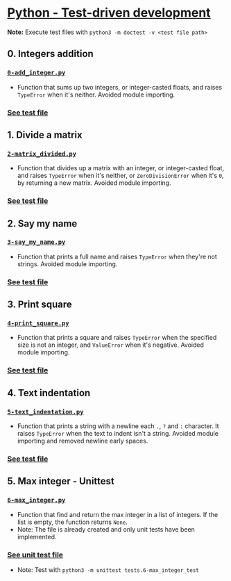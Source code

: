 # [Python - Test-driven development](https://intranet.hbtn.io/projects/2123)
**Note:** Execute test files with `python3 -m doctest -v <test file path>`

## 0. Integers addition
### [`0-add_integer.py`](0-add_integer.py)
* Function that sums up two integers, or integer-casted floats, and raises `TypeError` when it's neither. Avoided module importing.
### [See test file](tests/0-add_integer.txt)

## 1. Divide a matrix
### [`2-matrix_divided.py`](2-matrix_divided.py)
* Function that divides up a matrix with an integer, or integer-casted float, and raises `TypeError` when it's neither, or `ZeroDivisionError` when it's `0`, by returning a new matrix. Avoided module importing.
### [See test file](tests/2-matrix_divided.txt)

## 2. Say my name
### [`3-say_my_name.py`](3-say_my_name.py)
* Function that prints a full name and raises `TypeError` when they're not strings. Avoided module importing.
### [See test file](tests/3-say_my_name.txt)

## 3. Print square
### [`4-print_square.py`](4-print_square.py)
* Function that prints a square and raises `TypeError` when the specified size is not an integer, and `ValueError` when it's negative. Avoided module importing.
### [See test file](tests/4-print_square.txt)

## 4. Text indentation
### [`5-text_indentation.py`](5-text_indentation.py)
* Function that prints a string with a newline each `.`, `?` and `:` character. It raises `TypeError` when the text to indent isn't a string. Avoided module importing and removed newline early spaces.
### [See test file](tests/5-text_indentation.txt)

## 5. Max integer - Unittest
### [`6-max_integer.py`](6-max_integer.py)
* Function that find and return the max integer in a list of integers. If the list is empty, the function returns `None`.
* Note: The file is already created and only unit tests have been implemented.
### [See unit test file](tests/6-max_integer_test.txt)
* Note: Test with `python3 -m unittest tests.6-max_integer_test`
